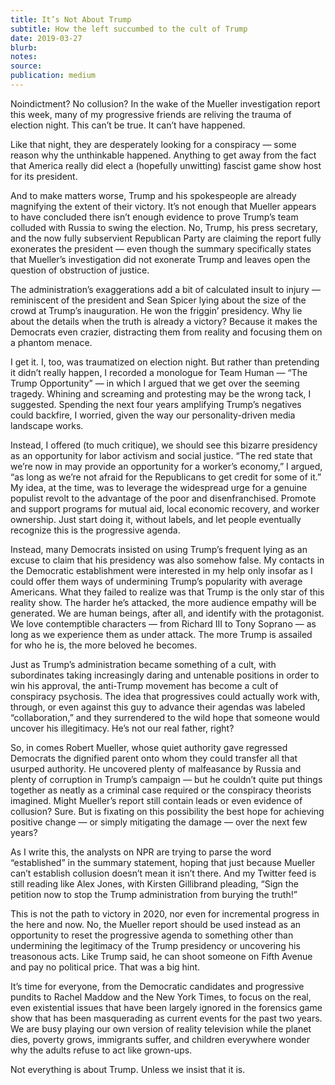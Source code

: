 ```yaml
---
title: It’s Not About Trump
subtitle: How the left succumbed to the cult of Trump
date: 2019-03-27
blurb:
notes:
source:
publication: medium
---
```


Noindictment? No collusion? In the wake of the Mueller investigation report this week, many of my progressive friends are reliving the trauma of election night. This can’t be true. It can’t have happened.

Like that night, they are desperately looking for a conspiracy — some reason why the unthinkable happened. Anything to get away from the fact that America really did elect a (hopefully unwitting) fascist game show host for its president.

And to make matters worse, Trump and his spokespeople are already magnifying the extent of their victory. It’s not enough that Mueller appears to have concluded there isn’t enough evidence to prove Trump’s team colluded with Russia to swing the election. No, Trump, his press secretary, and the now fully subservient Republican Party are claiming the report fully exonerates the president — even though the summary specifically states that Mueller’s investigation did not exonerate Trump and leaves open the question of obstruction of justice.

The administration’s exaggerations add a bit of calculated insult to injury — reminiscent of the president and Sean Spicer lying about the size of the crowd at Trump’s inauguration. He won the friggin’ presidency. Why lie about the details when the truth is already a victory? Because it makes the Democrats even crazier, distracting them from reality and focusing them on a phantom menace.

I get it. I, too, was traumatized on election night. But rather than pretending it didn’t really happen, I recorded a monologue for Team Human — “The Trump Opportunity” — in which I argued that we get over the seeming tragedy. Whining and screaming and protesting may be the wrong tack, I suggested. Spending the next four years amplifying Trump’s negatives could backfire, I worried, given the way our personality-driven media landscape works.

Instead, I offered (to much critique), we should see this bizarre presidency as an opportunity for labor activism and social justice. “The red state that we’re now in may provide an opportunity for a worker’s economy,” I argued, “as long as we’re not afraid for the Republicans to get credit for some of it.” My idea, at the time, was to leverage the widespread urge for a genuine populist revolt to the advantage of the poor and disenfranchised. Promote and support programs for mutual aid, local economic recovery, and worker ownership. Just start doing it, without labels, and let people eventually recognize this is the progressive agenda.

Instead, many Democrats insisted on using Trump’s frequent lying as an excuse to claim that his presidency was also somehow false. My contacts in the Democratic establishment were interested in my help only insofar as I could offer them ways of undermining Trump’s popularity with average Americans. What they failed to realize was that Trump is the only star of this reality show. The harder he’s attacked, the more audience empathy will be generated. We are human beings, after all, and identify with the protagonist. We love contemptible characters — from Richard III to Tony Soprano — as long as we experience them as under attack. The more Trump is assailed for who he is, the more beloved he becomes.

Just as Trump’s administration became something of a cult, with subordinates taking increasingly daring and untenable positions in order to win his approval, the anti-Trump movement has become a cult of conspiracy psychosis. The idea that progressives could actually work with, through, or even against this guy to advance their agendas was labeled “collaboration,” and they surrendered to the wild hope that someone would uncover his illegitimacy. He’s not our real father, right?

So, in comes Robert Mueller, whose quiet authority gave regressed Democrats the dignified parent onto whom they could transfer all that usurped authority. He uncovered plenty of malfeasance by Russia and plenty of corruption in Trump’s campaign — but he couldn’t quite put things together as neatly as a criminal case required or the conspiracy theorists imagined. Might Mueller’s report still contain leads or even evidence of collusion? Sure. But is fixating on this possibility the best hope for achieving positive change — or simply mitigating the damage — over the next few years?

As I write this, the analysts on NPR are trying to parse the word “established” in the summary statement, hoping that just because Mueller can’t establish collusion doesn’t mean it isn’t there. And my Twitter feed is still reading like Alex Jones, with Kirsten Gillibrand pleading, “Sign the petition now to stop the Trump administration from burying the truth!”

This is not the path to victory in 2020, nor even for incremental progress in the here and now. No, the Mueller report should be used instead as an opportunity to reset the progressive agenda to something other than undermining the legitimacy of the Trump presidency or uncovering his treasonous acts. Like Trump said, he can shoot someone on Fifth Avenue and pay no political price. That was a big hint.

It’s time for everyone, from the Democratic candidates and progressive pundits to Rachel Maddow and the New York Times, to focus on the real, even existential issues that have been largely ignored in the forensics game show that has been masquerading as current events for the past two years. We are busy playing our own version of reality television while the planet dies, poverty grows, immigrants suffer, and children everywhere wonder why the adults refuse to act like grown-ups.

Not everything is about Trump. Unless we insist that it is.
